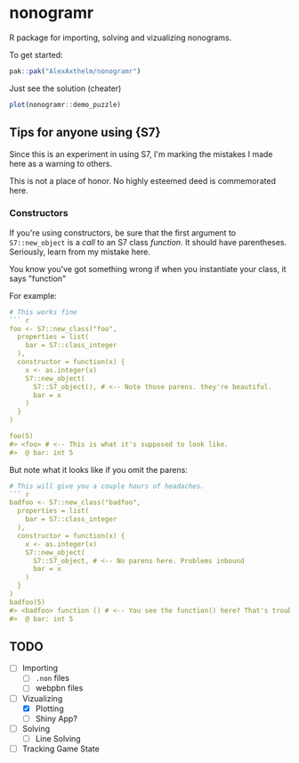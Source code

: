 # nonogramr

R package for importing, solving and vizualizing nonograms.

To get started:

```r
pak::pak("AlexAxthelm/nonogramr")
```

Just see the solution (cheater)

```r
plot(nonogramr::demo_puzzle)
```

## Tips for anyone using {S7}

Since this is an experiment in using S7, I'm marking the mistakes I made here as a warning to others.

This is not a place of honor. No highly esteemed deed is commemorated here.

### Constructors

If you're using constructors, be sure that the first argument to `S7::new_object` is a _call_ to an S7 class _function_.
It should have parentheses.
Seriously, learn from my mistake here.

 You know you've got something wrong if when you instantiate your class, it says "function"

For example:
```r
# This works fine
``` r
foo <- S7::new_class("foo",
  properties = list(
    bar = S7::class_integer
  ),
  constructor = function(x) {
    x <- as.integer(x)
    S7::new_object(
      S7::S7_object(), # <-- Note those parens. they're beautiful.
      bar = x
    )
  }
)

foo(5)
#> <foo> # <-- This is what it's supposed to look like.
#>  @ bar: int 5
```

But note what it looks like if you omit the parens:

```r
# This will give you a couple hours of headaches.
``` r
badfoo <- S7::new_class("badfoo",
  properties = list(
    bar = S7::class_integer
  ),
  constructor = function(x) {
    x <- as.integer(x)
    S7::new_object(
      S7::S7_object, # <-- No parens here. Problems inbound
      bar = x
    )
  }
)
badfoo(5)
#> <badfoo> function () # <-- You see the function() here? That's trouble
#>  @ bar: int 5
```


## TODO

- [ ] Importing
  - [ ] `.non` files
  - [ ] webpbn files
- [ ] Vizualizing
  - [X] Plotting
  - [ ] Shiny App?
- [ ] Solving
  - [ ] Line Solving
- [ ] Tracking Game State
